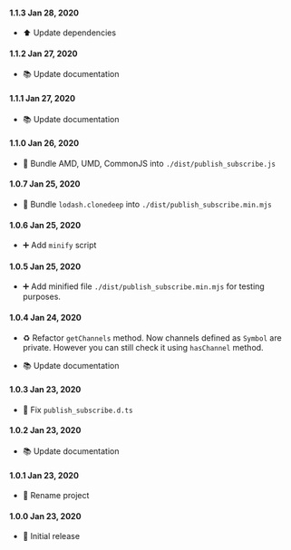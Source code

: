 #### 1.1.3 Jan 28, 2020

-   ⬆️ Update dependencies

#### 1.1.2 Jan 27, 2020

-   📚 Update documentation

#### 1.1.1 Jan 27, 2020

-   📚 Update documentation

#### 1.1.0 Jan 26, 2020

-   🚚️ Bundle AMD, UMD, CommonJS into `./dist/publish_subscribe.js`

#### 1.0.7 Jan 25, 2020

-   🎨 Bundle `lodash.clonedeep` into `./dist/publish_subscribe.min.mjs`

#### 1.0.6 Jan 25, 2020

-   ➕ Add `minify` script

#### 1.0.5 Jan 25, 2020

-   ➕ Add minified file `./dist/publish_subscribe.min.mjs` for testing purposes.

#### 1.0.4 Jan 24, 2020

-   ♻️ Refactor `getChannels` method. Now channels defined as `Symbol` are private. However you can still check it using `hasChannel` method.

-   📚 Update documentation

#### 1.0.3 Jan 23, 2020

-   🔨 Fix `publish_subscribe.d.ts`

#### 1.0.2 Jan 23, 2020

-   📚 Update documentation

#### 1.0.1 Jan 23, 2020

-   🎉 Rename project

#### 1.0.0 Jan 23, 2020

-   🎉 Initial release
